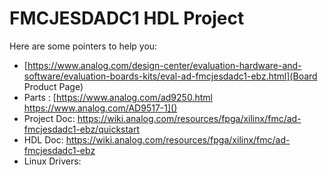 # FMCJESDADC1 HDL Project

Here are some pointers to help you:
  * [https://www.analog.com/design-center/evaluation-hardware-and-software/evaluation-boards-kits/eval-ad-fmcjesdadc1-ebz.html](Board Product Page)
  * Parts : [https://www.analog.com/ad9250.html \
			https://www.analog.com/AD9517-1]()
  * Project Doc: https://wiki.analog.com/resources/fpga/xilinx/fmc/ad-fmcjesdadc1-ebz/quickstart
  * HDL Doc: https://wiki.analog.com/resources/fpga/xilinx/fmc/ad-fmcjesdadc1-ebz
  * Linux Drivers:
